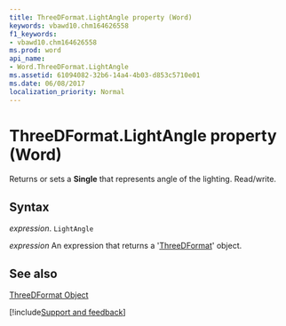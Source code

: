 ```yaml
---
title: ThreeDFormat.LightAngle property (Word)
keywords: vbawd10.chm164626558
f1_keywords:
- vbawd10.chm164626558
ms.prod: word
api_name:
- Word.ThreeDFormat.LightAngle
ms.assetid: 61094082-32b6-14a4-4b03-d853c5710e01
ms.date: 06/08/2017
localization_priority: Normal
---
```



# ThreeDFormat.LightAngle property (Word)

Returns or sets a  **Single** that represents angle of the lighting. Read/write.


## Syntax

_expression_. `LightAngle`

 _expression_ An expression that returns a '[ThreeDFormat](Word.ThreeDFormat.md)' object.


## See also


[ThreeDFormat Object](Word.ThreeDFormat.md)

[!include[Support and feedback](~/includes/feedback-boilerplate.md)]